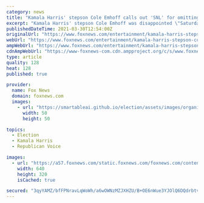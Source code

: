 ```yaml
---
category: news
title: "Kamala Harris' stepson Cole Emhoff calls out 'SNL' for omitting him from family skit"
excerpt: "Kamala Harris' stepson Cole Emhoff was disappointed \"Saturday Night Live\" left him out of a sketch portraying his family."
publishedDateTime: 2021-03-30T12:54:00Z
originalUrl: "https://www.foxnews.com/entertainment/kamala-harris-stepson-cole-emhoff-snl-omitting-skit"
webUrl: "https://www.foxnews.com/entertainment/kamala-harris-stepson-cole-emhoff-snl-omitting-skit"
ampWebUrl: "https://www.foxnews.com/entertainment/kamala-harris-stepson-cole-emhoff-snl-omitting-skit.amp"
cdnAmpWebUrl: "https://www-foxnews-com.cdn.ampproject.org/c/s/www.foxnews.com/entertainment/kamala-harris-stepson-cole-emhoff-snl-omitting-skit.amp"
type: article
quality: 128
heat: 128
published: true

provider:
  name: Fox News
  domain: foxnews.com
  images:
    - url: "https://smartableai.github.io/election/assets/images/organizations/foxnews.com-50x50.jpg"
      width: 50
      height: 50

topics:
  - Election
  - Kamala Harris
  - Republican Voice

images:
  - url: "https://a57.foxnews.com/static.foxnews.com/foxnews.com/content/uploads/2021/03/640/320/maya-rudolph-snl.jpg?ve=1&tl=1"
    width: 640
    height: 320
    isCached: true

secured: "3qyYAMZ/bfFPNravLqWoWh/a6wOWNzMZJXHZU/B+OE6nWue3YJOlQ6DQdrbtvrKCZwGhYlcEZLkWOcqxCZYGzG0ADyNNsVhOWaVcwwVwU5S5i88Dj86pvZd/fpHXeSlsshXDxhcIA6WTXMIS1RZNB6GOz5l5SjD/0dghLNqhsqW82VYK3UvR4GykYXd5437RPaPzDEwGMFS3l9uSk+EYeL6koA2YBIA/emvGHWTNlQySdz798AVDXfrPjZRhXSBh7UmZ8RZidDySMFJpfFxuTqG7JJ57ttTdC2kEKh08rjJvsR37GgYUCom6IAL9LWjAwp3w9lLUian55k7dQD5asggbHb4Ql9F9KQmvpPaUoQU=;2Yj8mZYa7NCUbZFagIvpZg=="
---
```


